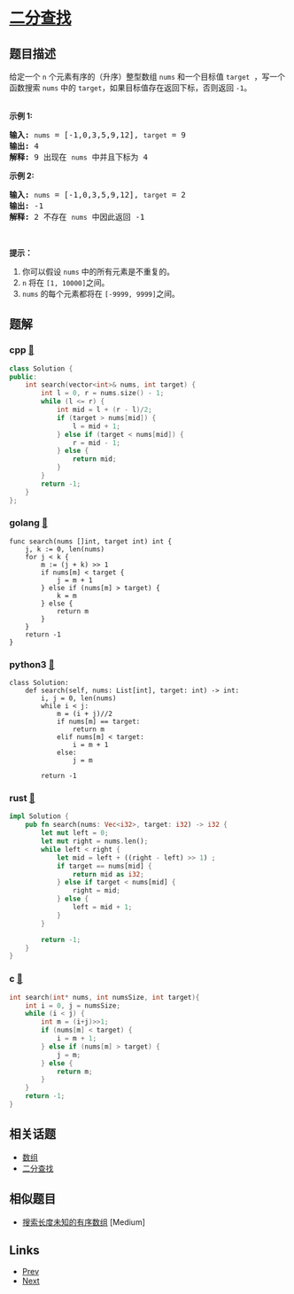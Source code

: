 
# [二分查找](https://leetcode-cn.com/problems/binary-search)

## 题目描述

<p>给定一个&nbsp;<code>n</code>&nbsp;个元素有序的（升序）整型数组&nbsp;<code>nums</code> 和一个目标值&nbsp;<code>target</code> &nbsp;，写一个函数搜索&nbsp;<code>nums</code>&nbsp;中的 <code>target</code>，如果目标值存在返回下标，否则返回 <code>-1</code>。</p>

<p><br>
<strong>示例 1:</strong></p>

<pre><strong>输入:</strong> <code>nums</code> = [-1,0,3,5,9,12], <code>target</code> = 9
<strong>输出:</strong> 4
<strong>解释:</strong> 9 出现在 <code>nums</code> 中并且下标为 4
</pre>

<p><strong>示例&nbsp;2:</strong></p>

<pre><strong>输入:</strong> <code>nums</code> = [-1,0,3,5,9,12], <code>target</code> = 2
<strong>输出:</strong> -1
<strong>解释:</strong> 2 不存在 <code>nums</code> 中因此返回 -1
</pre>

<p>&nbsp;</p>

<p><strong>提示：</strong></p>

<ol>
	<li>你可以假设 <code>nums</code>&nbsp;中的所有元素是不重复的。</li>
	<li><code>n</code>&nbsp;将在&nbsp;<code>[1, 10000]</code>之间。</li>
	<li><code>nums</code>&nbsp;的每个元素都将在&nbsp;<code>[-9999, 9999]</code>之间。</li>
</ol>


## 题解

### cpp [🔗](binary-search.cpp) 
```cpp
class Solution {
public:
    int search(vector<int>& nums, int target) {
        int l = 0, r = nums.size() - 1;
        while (l <= r) {
            int mid = l + (r - l)/2;
            if (target > nums[mid]) {
                l = mid + 1;
            } else if (target < nums[mid]) {
                r = mid - 1;
            } else {
                return mid;
            }
        }
        return -1;
    }
};
```
### golang [🔗](binary-search.go) 
```golang
func search(nums []int, target int) int {
    j, k := 0, len(nums)
    for j < k {
        m := (j + k) >> 1
        if nums[m] < target {
            j = m + 1
        } else if (nums[m] > target) {
            k = m
        } else {
            return m
        }
    }
    return -1
}
```
### python3 [🔗](binary-search.py) 
```python3
class Solution:
    def search(self, nums: List[int], target: int) -> int:
        i, j = 0, len(nums)
        while i < j:
            m = (i + j)//2
            if nums[m] == target:
                return m
            elif nums[m] < target:
                i = m + 1
            else:
                j = m

        return -1

```
### rust [🔗](binary-search.rs) 
```rust
impl Solution {
    pub fn search(nums: Vec<i32>, target: i32) -> i32 {
        let mut left = 0;
        let mut right = nums.len();
        while left < right {
            let mid = left + ((right - left) >> 1) ;
            if target == nums[mid] {
                return mid as i32;
            } else if target < nums[mid] {
                right = mid;
            } else {
                left = mid + 1;
            }
        }

        return -1;
    }
}
```
### c [🔗](binary-search.c) 
```c
int search(int* nums, int numsSize, int target){
    int i = 0, j = numsSize;
    while (i < j) {
        int m = (i+j)>>1;
        if (nums[m] < target) {
            i = m + 1;
        } else if (nums[m] > target) {
            j = m;
        } else {
            return m; 
        }
    }
    return -1;
}
```


## 相关话题

- [数组](../../tags/array.md) 
- [二分查找](../../tags/binary-search.md) 


## 相似题目

- [搜索长度未知的有序数组](../search-in-a-sorted-array-of-unknown-size/README.md)  [Medium] 


## Links

- [Prev](../kth-largest-element-in-a-stream/README.md) 
- [Next](../letter-case-permutation/README.md) 

